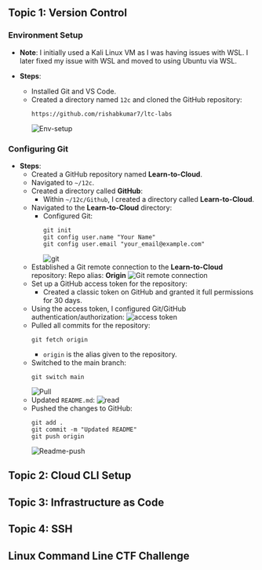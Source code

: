 ## Topic 1: Version Control

### Environment Setup
- **Note**: I initially used a Kali Linux VM as I was having issues with WSL. I later fixed my issue with WSL and moved to using Ubuntu via WSL.
  
- **Steps**:
    - Installed Git and VS Code.
    - Created a directory named `12c` and cloned the GitHub repository:
      ```
      https://github.com/rishabkumar7/ltc-labs
      ```
      ![Env-setup](https://github.com/user-attachments/assets/2bd4b753-3a05-4405-9506-0d3bba58a258)

### Configuring Git
- **Steps**:
    - Created a GitHub repository named **Learn-to-Cloud**.
    - Navigated to `~/12c`.
    - Created a directory called **GitHub**:
        - Within `~/12c/Github`, I created a directory called **Learn-to-Cloud**.
    - Navigated to the **Learn-to-Cloud** directory:
        - Configured Git:
            ```
            git init
            git config user.name "Your Name"
            git config user.email "your_email@example.com"
            ```
            ![git](https://github.com/user-attachments/assets/a524775f-c0b7-4648-ac17-ac20f88261ff)
    - Established a Git remote connection to the **Learn-to-Cloud** repository: Repo alias: **Origin**
      ![Git remote connection](https://github.com/user-attachments/assets/daed2eac-d10c-4921-8798-5224f8b761fc)
    - Set up a GitHub access token for the repository:
        - Created a classic token on GitHub and granted it full permissions for 30 days.
    - Using the access token, I configured Git/GitHub authentication/authorization:
      ![access token](https://github.com/user-attachments/assets/ff793153-b0d7-498c-8c38-6172109c99ff)
    - Pulled all commits for the repository:
        ```
        git fetch origin
        ```
      - `origin` is the alias given to the repository.
    - Switched to the main branch:
        ```
        git switch main
        ```
        ![Pull](https://github.com/user-attachments/assets/561fb3a4-b99c-44e3-9f0e-2ca78d37870f)
    - Updated `README.md`:
        ![read](https://github.com/user-attachments/assets/7317958d-6061-4087-aa71-7705b36e325c)
    - Pushed the changes to GitHub:
        ```
        git add .
        git commit -m "Updated README"
        git push origin
        ```
        ![Readme-push](https://github.com/user-attachments/assets/0e3a01d1-a76a-4788-9506-916b201c92a5)

## Topic 2: Cloud CLI Setup


## Topic 3: Infrastructure as Code

## Topic 4: SSH

## Linux Command Line CTF Challenge

